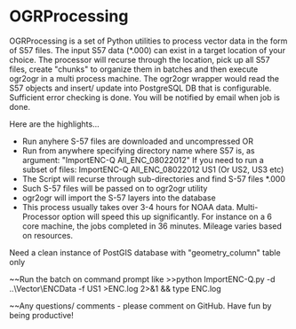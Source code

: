 OGRProcessing
=============

OGRProcessing is a set of Python utilities to process vector data in the form of S57 files. The input S57 data (*.000) can exist in a target location of your choice. The processor will recurse through the location, pick up all S57 files, create "chunks" to organize them in batches and then execute ogr2ogr in a multi process machine. The ogr2ogr wrapper would read the S57 objects and insert/ update into PostgreSQL DB that is configurable. Sufficient error checking is done. You will be notified by email when job is done.


Here are the highlights...

* Run anyhere S-57 files are downloaded and uncompressed OR 
* Run from anywhere specifying directory name where S57 is, as argument: "ImportENC-Q All_ENC_08022012"
  If you need to run a subset of files: ImportENC-Q All_ENC_08022012 US1 (Or US2, US3 etc)
* The Script will recurse through sub-directories and find S-57 files *.000
* Such S-57 files will be passed on to ogr2ogr utility
* ogr2ogr will import the S-57 layers into the database
* This process usually takes over 3-4 hours for NOAA data. Multi-Processor option will speed this up significantly. For     instance on a 6 core machine, the jobs completed in 36 minutes. Mileage varies based on resources.

Need a clean instance of PostGIS database with "geometry_column" table only

~~Run the batch on command prompt like >>python ImportENC-Q.py -d ..\Vector\ENCData -f US1 >ENC.log 2>&1 && type ENC.log

~~Any questions/ comments - please comment on GitHub. Have fun by being productive!
